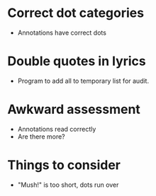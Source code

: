 # Correct dot categories
* Annotations have correct dots

# Double quotes in lyrics
* Program to add all to temporary list for audit.

# Awkward assessment
* Annotations read correctly
* Are there more?

# Things to consider
* "Mush!" is too short, dots run over